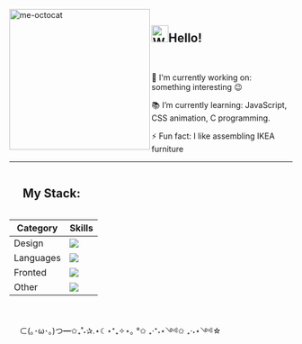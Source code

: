 <div id="user-content-toc">  
<img src="https://github.com/KarynaMisnik/KarynaMisnik/assets/96831988/997d3e8b-7ac0-44ee-a88c-bca826ac7a20" alt="me-octocat" width="250" height="auto" align="left" />

<ul><summary list-style-type: none;><h2  style="display: inline-block;"><img src="https://raw.githubusercontent.com/Tarikul-Islam-Anik/Animated-Fluent-Emojis/master/Emojis/Hand%20gestures/Waving%20Hand.png" alt="Waving Hand" width="30" height="30"/>Hello!</h2><br><br>  

🦾 I'm currently working on: something interesting 😉 

📚 I’m currently learning: JavaScript, CSS animation, C programming.

⚡ Fun fact: I like assembling IKEA furniture  

</summary></ul>
</div>

 ---  
 
 <div id="user-content-toc"> <ul><summary list-style-type: none;> <h2  style="display: inline-block;">My Stack:</h2></summary></ul></div>

<table>
 <thead>
  <tr>
   <th>Category</th>
   <th>Skills</th>
  </tr>
 </thead>
 <tbody>
  <tr>
   <td>Design</td>
   <td><img src='https://skillicons.dev/icons?i=figma'></td>
  </tr>
    <tr>
   <td>Languages</td>
   <td><img src='https://skillicons.dev/icons?i=js'></td>
  </tr>
      <tr>
   <td>Fronted</td>
   <td><img src='https://skillicons.dev/icons?i=html,css,react,materialui,vite'></td>
  </tr>
    </tr>
      <tr>
   <td>Other</td>
   <td><img src='https://skillicons.dev/icons?i=git,ubuntu,md,vscode,matlab'></td>
  </tr>
 </tbody>
</table>

<br>


　 ⊂(｡･ω･｡)つ━✩₊˚˖✰.⋆☾⋆⁺₊✧⋆｡ °✩ ₊‧⁺˖⋆༺✩ ₊‧˖⋆༺☆
  


               



